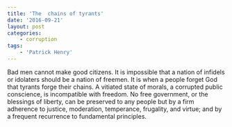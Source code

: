 ```yaml
---
title: 'The  chains of tyrants'
date: '2016-09-21'
layout: post
categories:
    - corruption
tags:
    - 'Patrick Henry'
---
```


Bad men cannot make good citizens. It is impossible that a nation of infidels or idolaters should be a nation of freemen. It is when a people forget God that tyrants forge their chains. A vitiated state of morals, a corrupted public conscience, is incompatible with freedom. No free government, or the blessings of liberty, can be preserved to any people but by a firm adherence to justice, moderation, temperance, frugality, and virtue; and by a frequent recurrence to fundamental principles.